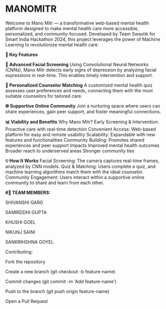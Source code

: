 # MANOMITR

Welcome to Mano Mitr — a transformative web-based mental health platform designed to make mental health care more accessible, personalized, and community-focused. Developed by Team Swastik for Smart India Hackathon 2024, this project leverages the power of Machine Learning to revolutionize mental health care.

**🌟 Key Features**

**🎥 Advanced Facial Screening**
Using Convolutional Neural Networks (CNNs), Mano Mitr detects early signs of depression by analyzing facial expressions in real-time. This enables timely intervention and support.

**🧠 Personalized Counselor Matching**
A customized mental health quiz assesses user preferences and needs, connecting them with the most suitable counselors for tailored care.

**🌐 Supportive Online Community**
Join a nurturing space where users can share experiences, gain peer support, and foster meaningful connections.

**📊 Viability and Benefits**
Why Mano Mitr?
Early Screening & Intervention: Proactive care with real-time detection
Convenient Access: Web-based platform for easy and remote usability
Scalability: Expandable with new features and functionalities
Community Building: Promotes shared experiences and peer support
Impacts
Improved mental health outcomes
Broader reach to underserved areas
Stronger community ties


**💡 How It Works**
Facial Screening: The camera captures real-time frames, analyzed by CNN models.
Quiz & Matching: Users complete a quiz, and machine learning algorithms match them with the ideal counselor.
Community Engagement: Users interact within a supportive online community to share and learn from each other.


**#🤝 TEAM MEMBERS:**

SHIVANSHI GARG

SAMRIDDHI GUPTA

KHUSHI GOEL

NIKUNJ SAINI

SANKRIHSHNA GOYEL

Contributing:

Fork the repository

Create a new branch (git checkout -b feature-name)

Commit changes (git commit -m 'Add feature-name')

Push to the branch (git push origin feature-name)

Open a Pull Request

